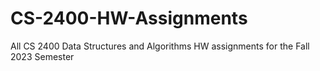 # CS-2400-HW-Assignments

All CS 2400 Data Structures and Algorithms HW assignments for the Fall 2023 Semester
